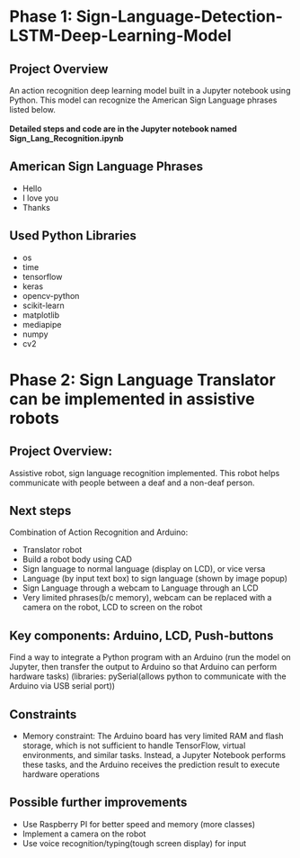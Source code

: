 # Phase 1: Sign-Language-Detection-LSTM-Deep-Learning-Model

## Project Overview
An action recognition deep learning model built in a Jupyter notebook using Python. This model can recognize the American Sign Language phrases listed below. 
<br>
<br>
**Detailed steps and code are in the Jupyter notebook named Sign_Lang_Recognition.ipynb**
<br>
## American Sign Language Phrases
- Hello
- I love you
- Thanks

## Used Python Libraries
- os
- time
- tensorflow
- keras
- opencv-python
- scikit-learn
- matplotlib
- mediapipe
- numpy
- cv2

# Phase 2: Sign Language Translator can be implemented in assistive robots

## Project Overview:
Assistive robot, sign language recognition implemented. This robot helps communicate with people between a deaf and a non-deaf person. 

## Next steps
Combination of Action Recognition and Arduino:
- Translator robot
- Build a robot body using CAD
- Sign language to normal language (display on LCD), or vice versa
- Language (by input text box) to sign language (shown by image popup)
- Sign Language through a webcam to Language through an LCD 
- Very limited phrases(b/c memory), webcam can be replaced with a camera on the robot, LCD to screen on the robot

## Key components: Arduino, LCD, Push-buttons 
Find a way to integrate a Python program with an Arduino
(run the model on Jupyter, then transfer the output to Arduino so that Arduino can perform hardware tasks)
(libraries: pySerial(allows python to communicate with the Arduino via USB serial port))

## Constraints
- Memory constraint: The Arduino board has very limited RAM and flash storage, which is not sufficient to handle TensorFlow, virtual environments, and similar tasks. Instead, a Jupyter Notebook performs these tasks, and the Arduino receives the prediction result to execute hardware operations

## Possible further improvements
- Use Raspberry PI for better speed and memory (more classes)
- Implement a camera on the robot
- Use voice recognition/typing(tough screen display) for input
